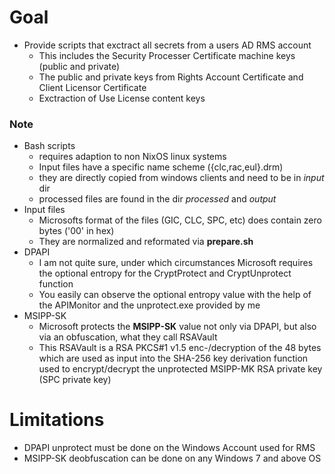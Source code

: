 # Goal
- Provide scripts that exctract all secrets from a users AD RMS account
  - This includes the Security Processer Certificate machine keys (public and private)
  - The public and private keys from Rights Account Certificate and Client Licensor Certificate
  - Exctraction of Use License content keys

### Note
- Bash scripts
	- requires adaption to non NixOS linux systems
	- Input files have a specific name scheme ({clc,rac,eul}.drm)
	- they are directly copied from windows clients and need to be in _input_ dir
	- processed files are found in the dir _processed_ and _output_
- Input files
	- Microsofts format of the files (GIC, CLC, SPC, etc) does contain zero bytes ('00' in hex)
	- They are normalized and reformated via **prepare.sh**
- DPAPI
	- I am not quite sure, under which circumstances Microsoft requires the optional entropy for the CryptProtect and CryptUnprotect function
	- You easily can observe the optional entropy value with the help of the APIMonitor and the unprotect.exe provided by me
- MSIPP-SK
	- Microsoft protects the __MSIPP-SK__ value not only via DPAPI, but also via an obfuscation, what they call RSAVault
	- This RSAVault is a RSA PKCS#1 v1.5 enc-/decryption of the 48 bytes which are used as input into the SHA-256 key derivation function used to encrypt/decrypt the unprotected MSIPP-MK RSA private key (SPC private key)

# Limitations
- DPAPI unprotect must be done on the Windows Account used for RMS
- MSIPP-SK deobfuscation can be done on any Windows 7 and above OS
